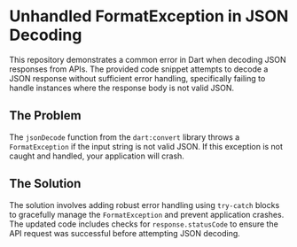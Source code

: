 # Unhandled FormatException in JSON Decoding

This repository demonstrates a common error in Dart when decoding JSON responses from APIs. The provided code snippet attempts to decode a JSON response without sufficient error handling, specifically failing to handle instances where the response body is not valid JSON.

## The Problem

The `jsonDecode` function from the `dart:convert` library throws a `FormatException` if the input string is not valid JSON.  If this exception is not caught and handled, your application will crash.

## The Solution

The solution involves adding robust error handling using `try-catch` blocks to gracefully manage the `FormatException` and prevent application crashes.  The updated code includes checks for `response.statusCode` to ensure the API request was successful before attempting JSON decoding.
